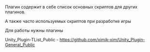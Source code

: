 Плагин содержит в себе список основных скриптов для других плагинов.

А также часто используемых скриптов при разработке игры

Для работы нужны плагины

Unity_Plugin-TList_Public - https://github.com/ximik-xim/Unity_Plugin-General_Public

